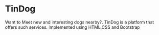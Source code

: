 # TinDog
Want to Meet new and interesting dogs nearby?. TinDog is a platform that offers such services. Implemented using HTML,CSS and Bootstrap

